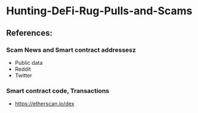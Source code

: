 # Hunting-DeFi-Rug-Pulls-and-Scams


## References:
### Scam News and Smart contract addressesz
* Public data
* Reddit
* Twitter

### Smart contract code, Transactions

* https://etherscan.io/dex